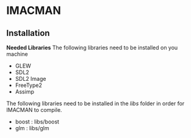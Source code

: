# IMACMAN

## Installation

**Needed Libraries**
The following libraries need to be installed on you machine
* GLEW
* SDL2
* SDL2 Image
* FreeType2
* Assimp


The following libraries need to be installed in the _libs_ folder in order for IMACMAN to compile.
* boost : libs/boost
* glm : libs/glm
